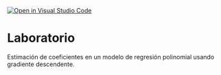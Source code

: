 [![Open in Visual Studio Code](https://classroom.github.com/assets/open-in-vscode-c66648af7eb3fe8bc4f294546bfd86ef473780cde1dea487d3c4ff354943c9ae.svg)](https://classroom.github.com/online_ide?assignment_repo_id=9138114&assignment_repo_type=AssignmentRepo)
# Laboratorio

Estimación de coeficientes en un modelo de regresión polinomial usando gradiente descendente.
